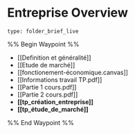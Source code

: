# Entreprise Overview
 
```ccard
type: folder_brief_live
```
 
%% Begin Waypoint %%
- [[Definition et généralité]]
- [[Etude de marché]]
- [[fonctionement-économique.canvas]]
- [[Informations travail TP.pdf]]
- [[Partie 1 cours.pdf]]
- [[Partie 2 cours.pdf]]
- **[[tp_création_entreprise]]**
- **[[tp_étude_de_marché]]**

%% End Waypoint %%